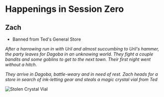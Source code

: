 # Happenings in Session Zero
## Zach
* Banned from Ted's General Store

*After a harrowing run in with Uril and almost succumbing to Uril's hammer, the party leaves for Dagoba in an unknowing world. They fight a couple bandits and some goblins to get to the next town. Their first night went without a hitch.*

*They arrive in Dagoba, battle-weary and in need of rest. Zach heads for a store in search of ink-letting gear and steals a magic crystal vial from Ted*

![Stolen Crystal Vial](/home/haku/Documents/StuffForCampaign/Campaign/Crystal_Vial_1658691286792.png  "Crystal Vial")